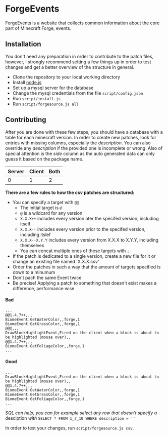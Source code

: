 # ForgeEvents
ForgeEvents is a website that collects common information about the core part of Minecraft Forge, events.
## Installation
You don't need any preparation in order to contribute to the patch files, however, I strongly recommend setting a few things up
in order to test changes and get a better overview of the structure in general.

* Clone the repository to your local working directory
* Install [node.js](http://nodejs.org/download/)
* Set up a mysql server for the database
* Change the mysql credentials from the file `script/config.json`
* Run `script/install.js`
* Run `script/forgesource.js all`

## Contributing
After you are done with these few steps, you should have a database with a table for each minecraft version.
In order to create new patches, look for entries with missing columns, especially the *description*. You can also override
any *description* if the provided one is incomplete or wrong. Also of special attention is the *side* column as the auto generated
data can only guess it based on the package name.

Server | Client | Both
-------|--------|------
   0   |   1    |  2

**There are a few rules to how the csv patches are structured:**
* You can specify a target with `@@`
  * The initial target is `@`
  * `@` is a wildcard for any version
  * `X.X.X++` includes every version ater the specifed version, including itself
  * `X.X.X--` includes every version prior to the specifed version, including itslef
  * `X.X.X--X.Y.Y` includes every version from X.X.X to X.Y.Y, including themselves
  * You can concat multiple ones of these targets with `;`
* If the patch is dedicated to a single version, create a new file for it or change an existing file named 'X.X.X.csv'
* Order the patches in such a way that the amount of targets specified is down to a minumum
* Don't pach the same Event twice
* Be precise! Applying a patch to something that doesn't exist makes a difference, performance wise

#### Bad
````
...
@@1.4.7++,,,
BiomeEvent.GetWaterColor,,forge,1
BiomeEvent.GetGrassColor,,forge,1
@@@,,,
DrawBlockHighlightEvent,Fired on the client when a block is about to be highlighted (mouse over),,
@@1.4.7++,,,
BiomeEvent.GetFoliageColor,,forge,1
...
````
#### Good
````
...
DrawBlockHighlightEvent,Fired on the client when a block is about to be highlighted (mouse over),,
@@1.4.7++,,,
BiomeEvent.GetWaterColor,,forge,1
BiomeEvent.GetGrassColor,,forge,1
BiomeEvent.GetFoliageColor,,forge,1
...
````
*SQL can help, you can for example select any row that doesn't specify a* desciption *with* `SELECT * FROM 1_7_10 WHERE description = ''`

In order to test your changes, run `script/forgesource.js csv`.
